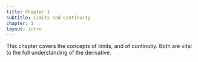 ```yaml
---
title: Chapter 1
subtitle: Limits and Continuity
chapter: 1
layout: intro
---
```


This chapter covers the concepts of limits, and of continutiy. Both are vital to the full understanding of the derivative.